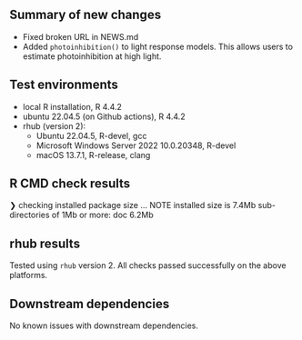 ## Summary of new changes

* Fixed broken URL in NEWS.md
* Added `photoinhibition()` to light response models. This allows users to estimate photoinhibition at high light.

## Test environments
* local R installation, R 4.4.2
* ubuntu 22.04.5 (on Github actions), R 4.4.2
* rhub (version 2): 
  - Ubuntu 22.04.5, R-devel, gcc
  - Microsoft Windows Server 2022 10.0.20348, R-devel
  - macOS 13.7.1, R-release, clang

## R CMD check results

❯ checking installed package size ... NOTE
    installed size is  7.4Mb
    sub-directories of 1Mb or more:
      doc   6.2Mb

## rhub results
Tested using `rhub` version 2. All checks passed successfully on the above platforms.

## Downstream dependencies
No known issues with downstream dependencies.
